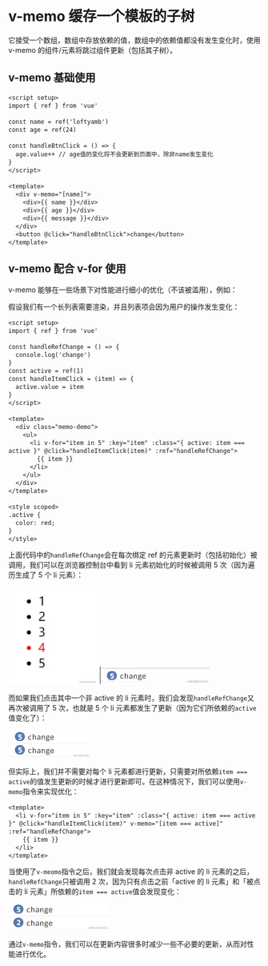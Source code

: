 # v-memo 缓存一个模板的子树 [​](#v-memo)

它接受一个数组，数组中存放依赖的值，数组中的依赖值都没有发生变化时，使用 v-memo 的组件/元素将跳过组件更新（包括其子树）。

## v-memo 基础使用 [​](#v-mome-basic)

```vue
<script setup>
import { ref } from 'vue'

const name = ref('loftyamb')
const age = ref(24)

const handleBtnClick = () => {
  age.value++ // age值的变化将不会更新到页面中，除非name发生变化
}
</script>

<template>
  <div v-memo="[name]">
    <div>{{ name }}</div>
    <div>{{ age }}</div>
    <div>{{ message }}</div>
  </div>
  <button @click="handleBtnClick">change</button>
</template>
```

## v-memo 配合 v-for 使用 [​](#v-mome-vFor)

v-memo 能够在一些场景下对性能进行细小的优化（不该被滥用），例如：

假设我们有一个长列表需要渲染，并且列表项会因为用户的操作发生变化：

```vue
<script setup>
import { ref } from 'vue'

const handleRefChange = () => {
  console.log('change')
}
const active = ref(1)
const handleItemClick = (item) => {
  active.value = item
}
</script>

<template>
  <div class="memo-demo">
    <ul>
      <li v-for="item in 5" :key="item" :class="{ active: item === active }" @click="handleItemClick(item)" :ref="handleRefChange">
        {{ item }}
      </li>
    </ul>
  </div>
</template>

<style scoped>
.active {
  color: red;
}
</style>
```

上面代码中的`handleRefChange`会在每次绑定 ref 的元素更新时（包括初始化）被调用，我们可以在浏览器控制台中看到 li 元素初始化的时候被调用 5 次（因为遍历生成了 5 个 li 元素）：

   <img src="../../public/vue/vMemo-1.png" alt="img" style="zoom: 50%;" />

   <img src="../../public/vue/vMemo-2.png" alt="img" />

而如果我们点击其中一个非 active 的 li 元素时，我们会发现`handleRefChange`又再次被调用了 5 次，也就是 5 个 li 元素都发生了更新（因为它们所依赖的`active`值变化了）：

   <img src="../../public/vue/vMemo-3.png" alt="img" />

但实际上，我们并不需要对每个 li 元素都进行更新，只需要对所依赖`item === active`的值发生更新的时候才进行更新即可。在这种情况下，我们可以使用`v-memo`指令来实现优化：

```vue
<template>
  <li v-for="item in 5" :key="item" :class="{ active: item === active }" @click="handleItemClick(item)" v-memo="[item === active]" :ref="handleRefChange">
    {{ item }}
  </li>
</template>
```

当使用了`v-meomo`指令之后，我们就会发现每次点击非 active 的 li 元素的之后，`handleRefChange`只被调用 2 次，因为只有点击之前「active 的 li 元素」和「被点击的 li 元素」所依赖的`item === active`值会发现变化：

   <img src="../../public/vue/vMemo-4.png" alt="img" />

通过`v-memo`指令，我们可以在更新内容很多时减少一些不必要的更新，从而对性能进行优化。
